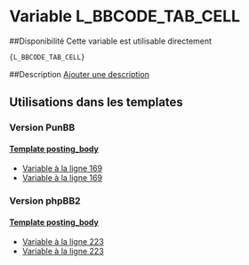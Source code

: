 # Variable L_BBCODE_TAB_CELL

##Disponibilité
Cette variable est utilisable directement

```html
{L_BBCODE_TAB_CELL}
```

##Description
[Ajouter une description](https://fa-tvars.appspot.com/var/L_BBCODE_TAB_CELL)

## Utilisations dans les templates

### Version PunBB

#### [Template posting_body](punbb/posting_body.md#readme)
* [Variable &agrave; la ligne 169](../punbb/posting_body.tpl#L169)
* [Variable &agrave; la ligne 169](../punbb/posting_body.tpl#L169)

### Version phpBB2

#### [Template posting_body](subsilver/posting_body.md#readme)
* [Variable &agrave; la ligne 223](../subsilver/posting_body.tpl#L223)
* [Variable &agrave; la ligne 223](../subsilver/posting_body.tpl#L223)